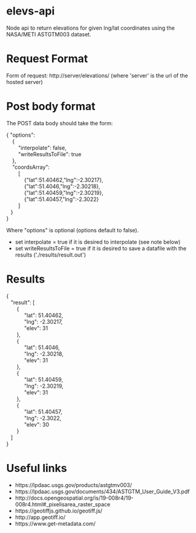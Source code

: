 # elevs-api
Node api to return elevations for given lng/lat coordinates using the NASA/METI ASTGTM003 dataset.
# Request Format
Form of request: http://server/elevations/ (where 'server' is the url of the hosted server)
# Post body format
The POST data body should take the form:
<p>
{ "options": <br>
&nbsp; &nbsp; {<br>
&nbsp; &nbsp; &nbsp; &nbsp; "interpolate": false,<br>
&nbsp; &nbsp; &nbsp; &nbsp; "writeResultsToFile": true <br>
&nbsp; &nbsp; },<br>
&nbsp; &nbsp; "coordsArray": <br>
&nbsp; &nbsp; &nbsp; &nbsp; [<br>
&nbsp; &nbsp; &nbsp; &nbsp; &nbsp; &nbsp; {"lat":51.40462,"lng":-2.30217},<br>
&nbsp; &nbsp; &nbsp; &nbsp; &nbsp; &nbsp; {"lat":51.4046,"lng":-2.30218},<br>
&nbsp; &nbsp; &nbsp; &nbsp; &nbsp; &nbsp; {"lat":51.40459,"lng":-2.30219},<br>
&nbsp; &nbsp; &nbsp; &nbsp; &nbsp; &nbsp; {"lat":51.40457,"lng":-2.3022}<br>
&nbsp; &nbsp; &nbsp; &nbsp;  ]<br>
&nbsp; &nbsp;}<br>
}
<p>
Where "options" is optional (options default to false).
<ul>
  <li>set interpolate = true if it is desired to interpolate (see note below)</li>
  <li>set writeResultsToFile = true if it is desired to save a datafile with the results ('./results/result.out')</li>
</ul>

# Results
<p>
{<br>
&nbsp; &nbsp;"result": [<br>
&nbsp; &nbsp; &nbsp; &nbsp;{<br>
&nbsp; &nbsp; &nbsp; &nbsp; &nbsp; &nbsp; "lat": 51.40462,<br>
&nbsp; &nbsp; &nbsp; &nbsp; &nbsp; &nbsp; "lng": -2.30217,<br>
&nbsp; &nbsp; &nbsp; &nbsp; &nbsp; &nbsp; "elev": 31<br>
&nbsp; &nbsp; &nbsp; &nbsp;},<br>
&nbsp; &nbsp; &nbsp; &nbsp;{<br>
&nbsp; &nbsp; &nbsp; &nbsp; &nbsp; &nbsp; "lat": 51.4046,<br>
&nbsp; &nbsp; &nbsp; &nbsp; &nbsp; &nbsp; "lng": -2.30218,<br>
&nbsp; &nbsp; &nbsp; &nbsp; &nbsp; &nbsp; "elev": 31<br>
&nbsp; &nbsp; &nbsp; &nbsp;},<br>
&nbsp; &nbsp; &nbsp; &nbsp;{<br>
&nbsp; &nbsp; &nbsp; &nbsp; &nbsp; &nbsp; "lat": 51.40459,<br>
&nbsp; &nbsp; &nbsp; &nbsp; &nbsp; &nbsp; "lng": -2.30219,<br>
&nbsp; &nbsp; &nbsp; &nbsp; &nbsp; &nbsp; "elev": 31<br>
&nbsp; &nbsp; &nbsp; &nbsp;},<br>
&nbsp; &nbsp; &nbsp; &nbsp;{<br>
&nbsp; &nbsp; &nbsp; &nbsp; &nbsp; &nbsp; "lat": 51.40457,<br>
&nbsp; &nbsp; &nbsp; &nbsp; &nbsp; &nbsp; "lng": -2.3022,<br>
&nbsp; &nbsp; &nbsp; &nbsp; &nbsp; &nbsp; "elev": 30<br>
&nbsp; &nbsp; &nbsp; &nbsp;}<br>
&nbsp; &nbsp;]<br>
}<br>
<p>

# Useful links
<ul>
  <li>https://lpdaac.usgs.gov/products/astgtmv003/</li>
  <li>https://lpdaac.usgs.gov/documents/434/ASTGTM_User_Guide_V3.pdf </li>
  <li>http://docs.opengeospatial.org/is/19-008r4/19-008r4.html#_pixelisarea_raster_space</li>
  <li>https://geotiffjs.github.io/geotiff.js/</li>
  <li>http://app.geotiff.io/</li>
  <li>https://www.get-metadata.com/</li>
</ul>
